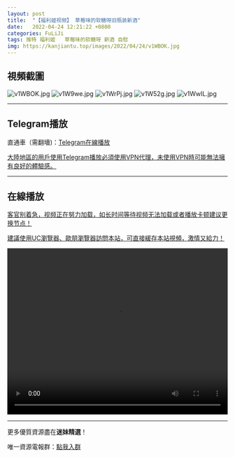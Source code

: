 ```yaml
---
layout: post
title:  "【福利姬视频】 草莓味的软糖呀旧瓶装新酒"
date:   2022-04-24 12:21:22 +0800
categories: FuLiJi
tags: 推特 福利姬   草莓味的软糖呀 新酒 自慰
img: https://kanjiantu.top/images/2022/04/24/v1WBOK.jpg
---
```



## 視頻截圖

![v1WBOK.jpg](https://kanjiantu.top/images/2022/04/24/v1WBOK.jpg)
![v1W9we.jpg](https://kanjiantu.top/images/2022/04/24/v1W9we.jpg)
![v1WrPj.jpg](https://kanjiantu.top/images/2022/04/24/v1WrPj.jpg)
![v1W52g.jpg](https://kanjiantu.top/images/2022/04/24/v1W52g.jpg)
![v1WwIL.jpg](https://kanjiantu.top/images/2022/04/24/v1WwIL.jpg)

* * *
## Telegram播放

直通車（需翻墻)：[Telegram在線播放](https://t.me/mimeijingxuan/825)


<u>大陸地區的用戶使用Telegram播放必須使用VPN代理，未使用VPN時可能無法擁有良好的體驗感。</u> 
* * *
## 在線播放
<u>客官别着急，视频正在努力加载，如长时间等待视频无法加载或者播放卡顿建议更换节点！</u>

<u>建議使用UC瀏覽器、歐朋瀏覽器訪問本站，可直接緩存本站視頻，激情又給力！</u>
<center><video src="https://cdn.publer.io/uploads/videos/62641aa9db2797618e606426/a9024c5ff461de05ecd8da2523db5ec6.mp4" width="100%" height="380px" controls="controls"></video></center>

* * *
更多優質資源盡在**迷妹精選**！

唯一資源電報群：[點我入群](https://t.me/mimeijingxuan)


